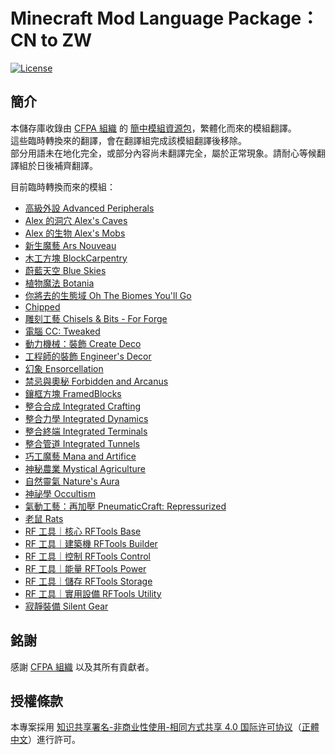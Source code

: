 # Minecraft Mod Language Package：CN to ZW

[![License][license_badge]][license]

## **簡介**

本儲存庫收錄由 [CFPA 組織][cfpa] 的 [簡中模組資源包][MMLP]，繁體化而來的模組翻譯。<br>
這些臨時轉換來的翻譯，會在翻譯組完成該模組翻譯後移除。<br>
部分用語未在地化完全，或部分內容尚未翻譯完全，屬於正常現象。請耐心等候翻譯組於日後補齊翻譯。<br>

目前臨時轉換而來的模組：<br>

* [高級外設 Advanced Peripherals][advancedperipherals]
* [Alex 的洞穴 Alex's Caves][alexscaves]
* [Alex 的生物 Alex's Mobs][alexsmobs]
* [新生魔藝 Ars Nouveau][ars_nouveau]
* [木工方塊 BlockCarpentry][blockcarpentry]
* [蔚藍天空 Blue Skies][blueskies]
* [植物魔法 Botania][botania]
* [你將去的生態域 Oh The Biomes You'll Go][byg]
* [Chipped][chipped]
* [雕刻工藝 Chisels & Bits - For Forge][chiselsandbits]
* [電腦 CC: Tweaked][computercraft]
* [動力機械：裝飾 Create Deco][createdeco]
* [工程師的裝飾 Engineer's Decor][engineersdecor]
* [幻象 Ensorcellation][ensorcellation]
* [禁忌與奧秘 Forbidden and Arcanus][forbidden_arcanus]
* [鑲框方塊 FramedBlocks][framedblocks]
* [整合合成 Integrated Crafting][integratedcrafting]
* [整合力學 Integrated Dynamics][integrateddynamics]
* [整合終端 Integrated Terminals][integratedterminals]
* [整合管道 Integrated Tunnels][integratedtunnels]
* [巧工魔藝 Mana and Artifice][mna]
* [神秘農業 Mystical Agriculture][mysticalagriculture]
* [自然靈氣 Nature's Aura][naturesaura]
* [神祕學 Occultism][occultism]
* [氣動工藝：再加壓 PneumaticCraft: Repressurized][pneumaticcraft]
* [老鼠 Rats][rats]
* [RF 工具｜核心 RFTools Base][rftoolsbase]
* [RF 工具｜建築機 RFTools Builder][rftoolsbuilder]
* [RF 工具｜控制 RFTools Control][rftoolscontrol]
* [RF 工具｜能量 RFTools Power][rftoolspower]
* [RF 工具｜儲存 RFTools Storage][rftoolsstorage]
* [RF 工具｜實用設備 RFTools Utility][rftoolsutility]
* [寂靜裝備 Silent Gear][silentgear]

## **銘謝**

感謝 [CFPA 組織][cfpa] 以及其所有貢獻者。

## **授權條款**

本專案採用 [知识共享署名-非商业性使用-相同方式共享 4.0 国际许可协议][license]（[正體中文]）進行許可。

<!-- Badges -->
[license_badge]: https://img.shields.io/badge/License-CC%20BY--NC--SA%204.0-orange?style=for-the-badge

<!-- Links -->
[cfpa]: https://github.com/CFPAOrg
[mmlp]: https://github.com/CFPAOrg/Minecraft-Mod-Language-Package
[advancedperipherals]: https://www.curseforge.com/minecraft/mc-mods/advanced-peripherals
[alexscaves]: https://www.curseforge.com/minecraft/mc-mods/alexs-caves
[alexsmobs]: https://www.curseforge.com/minecraft/mc-mods/alexs-mobs
[ars_nouveau]: https://www.curseforge.com/minecraft/mc-mods/ars-nouveau
[blockcarpentry]: https://www.curseforge.com/minecraft/mc-mods/blockcarpentry
[blueskies]: https://www.curseforge.com/minecraft/mc-mods/blue-skies
[botania]: https://www.curseforge.com/minecraft/mc-mods/botania
[byg]: https://www.curseforge.com/minecraft/mc-mods/oh-the-biomes-youll-go
[chipped]: https://www.curseforge.com/minecraft/mc-mods/chipped
[chiselsandbits]: https://www.curseforge.com/minecraft/mc-mods/chisels-bits
[computercraft]: https://www.curseforge.com/minecraft/mc-mods/cc-tweaked
[createdeco]: https://www.curseforge.com/minecraft/mc-mods/create-deco
[engineersdecor]: https://www.curseforge.com/minecraft/mc-mods/engineers-decor
[ensorcellation]: https://www.curseforge.com/minecraft/mc-mods/ensorcellation
[forbidden_arcanus]: https://www.curseforge.com/minecraft/mc-mods/forbidden-arcanus
[framedblocks]: https://www.curseforge.com/minecraft/mc-mods/framedblocks
[integratedcrafting]: https://www.curseforge.com/minecraft/mc-mods/integrated-crafting
[integrateddynamics]: https://www.curseforge.com/minecraft/mc-mods/integrated-dynamics
[integratedterminals]: https://www.curseforge.com/minecraft/mc-mods/integrated-terminals
[integratedtunnels]: https://www.curseforge.com/minecraft/mc-mods/integrated-tunnels
[mna]: https://www.curseforge.com/minecraft/mc-mods/mana-and-artifice
[mysticalagriculture]: https://www.curseforge.com/minecraft/mc-mods/mystical-agriculture
[naturesaura]: https://www.curseforge.com/minecraft/mc-mods/natures-aura
[occultism]: https://www.curseforge.com/minecraft/mc-mods/occultism
[pneumaticcraft]: https://www.curseforge.com/minecraft/mc-mods/pneumaticcraft-repressurized
[rats]: https://www.curseforge.com/minecraft/mc-mods/rats
[rftoolsbase]: https://www.curseforge.com/minecraft/mc-mods/rftools-base
[rftoolsbuilder]: https://www.curseforge.com/minecraft/mc-mods/rftools-builder
[rftoolscontrol]: https://www.curseforge.com/minecraft/mc-mods/rftools-control
[rftoolspower]: https://www.curseforge.com/minecraft/mc-mods/rftools-power
[rftoolsstorage]: https://www.curseforge.com/minecraft/mc-mods/rftools-storage
[rftoolsutility]: https://www.curseforge.com/minecraft/mc-mods/rftools-utility
[silentgear]: https://www.curseforge.com/minecraft/mc-mods/silent-gear
[license]: LICENSE
[正體中文]: https://creativecommons.org/licenses/by-nc-sa/4.0/deed.zh_TW
